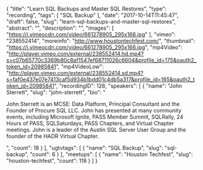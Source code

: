 {
  "title": "Learn SQL Backups and Master SQL Restores",
  "type": "recording",
  "tags": [
    "SQL Backup"
  ],
  "date": "2017-10-14T11:45:47",
  "draft": false,
  "slug": "learn-sql-backups-and-master-sql-restores",
  "abstract": "",
  "description": "",
  "images": [
    "https://i.vimeocdn.com/video/661278905_295x166.jpg"
  ],
  "vimeo": "238552414",
  "moreinfo": "http://www.houstontechfest.com/",
  "thumbnail": "https://i.vimeocdn.com/video/661278905_295x166.jpg",
  "mp4Video": "http://player.vimeo.com/external/238552414.hd.mp4?s=c07b65770c3369b80c8af1547ef68711026c6604&profile_id=175&oauth2_token_id=20985841",
  "mp4VideoLow": "http://player.vimeo.com/external/238552414.sd.mp4?s=faf0e437e07e7413caf5d934b1bdd01c4db5a317&profile_id=165&oauth2_token_id=20985841",
  "recordingID": 128,
  "speakers": [
    {
      "name": "John Sterrett",
      "slug": "john-sterrett",
      "bio": "<p>John Sterrett is an MCSE: Data Platform, Principal Consultant and the Founder of Procure SQL LLC.  John has presented at many community events, including Microsoft Ignite, PASS Member Summit, SQLRally, 24 Hours of PASS, SQLSaturdays, PASS Chapters, and Virtual Chapter meetings. John is a leader of the Austin SQL Server User Group and the founder of the HADR Virtual Chapter.</p>",
      "count": 18
    }
  ],
  "ugtvtags": [
    {
      "name": "SQL Backup",
      "slug": "sql-backup",
      "count": 6
    }
  ],
  "meetups": [
    {
      "name": "Houston Techfest",
      "slug": "houston-techfest",
      "count": 118
    }
  ]
}